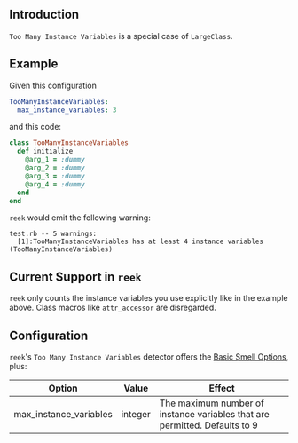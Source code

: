 ## Introduction

`Too Many Instance Variables` is a special case of `LargeClass`. 

## Example

Given this configuration

```yaml
TooManyInstanceVariables:
  max_instance_variables: 3
```

and this code:

```Ruby
class TooManyInstanceVariables
  def initialize
    @arg_1 = :dummy
    @arg_2 = :dummy
    @arg_3 = :dummy
    @arg_4 = :dummy
  end
end
```

`reek` would emit the following warning:

```
test.rb -- 5 warnings:
  [1]:TooManyInstanceVariables has at least 4 instance variables (TooManyInstanceVariables)
```
## Current Support in `reek`

`reek` only counts the instance variables you use explicitly like in the example above. Class macros like `attr_accessor` are disregarded.

## Configuration

`reek`'s `Too Many Instance Variables` detector offers the [Basic Smell Options](Basic-Smell-Options.md), plus:

| Option         | Value       | Effect  |
| ---------------|-------------|---------|
| max_instance_variables     | integer | The maximum number of instance variables that are permitted. Defaults to 9 |
